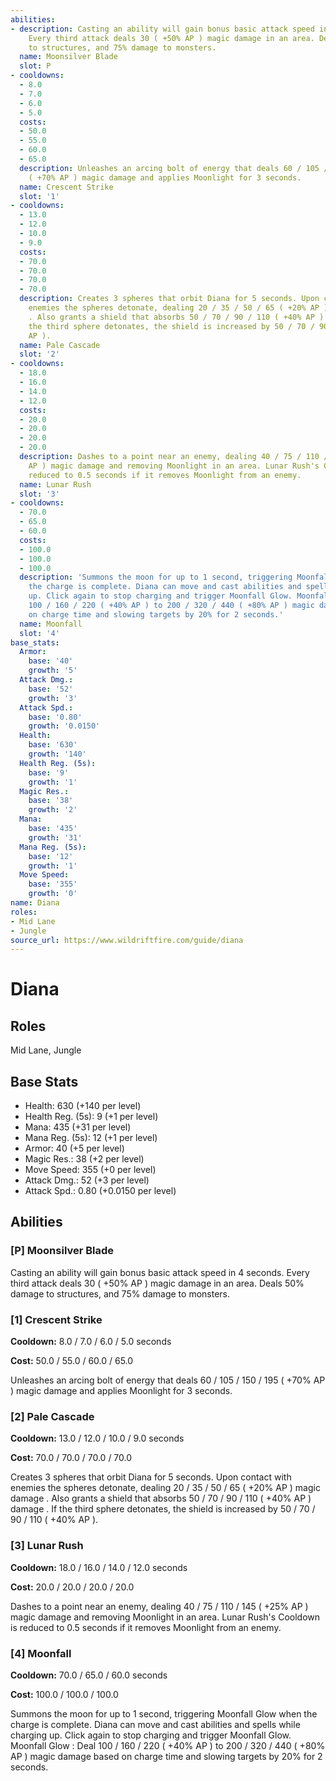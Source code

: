 ```yaml
---
abilities:
- description: Casting an ability will gain bonus basic attack speed in 4 seconds.
    Every third attack deals 30 ( +50% AP ) magic damage in an area. Deals 50% damage
    to structures, and 75% damage to monsters.
  name: Moonsilver Blade
  slot: P
- cooldowns:
  - 8.0
  - 7.0
  - 6.0
  - 5.0
  costs:
  - 50.0
  - 55.0
  - 60.0
  - 65.0
  description: Unleashes an arcing bolt of energy that deals 60 / 105 / 150 / 195
    ( +70% AP ) magic damage and applies Moonlight for 3 seconds.
  name: Crescent Strike
  slot: '1'
- cooldowns:
  - 13.0
  - 12.0
  - 10.0
  - 9.0
  costs:
  - 70.0
  - 70.0
  - 70.0
  - 70.0
  description: Creates 3 spheres that orbit Diana for 5 seconds. Upon contact with
    enemies the spheres detonate, dealing 20 / 35 / 50 / 65 ( +20% AP ) magic damage
    . Also grants a shield that absorbs 50 / 70 / 90 / 110 ( +40% AP ) damage . If
    the third sphere detonates, the shield is increased by 50 / 70 / 90 / 110 ( +40%
    AP ).
  name: Pale Cascade
  slot: '2'
- cooldowns:
  - 18.0
  - 16.0
  - 14.0
  - 12.0
  costs:
  - 20.0
  - 20.0
  - 20.0
  - 20.0
  description: Dashes to a point near an enemy, dealing 40 / 75 / 110 / 145 ( +25%
    AP ) magic damage and removing Moonlight in an area. Lunar Rush's Cooldown is
    reduced to 0.5 seconds if it removes Moonlight from an enemy.
  name: Lunar Rush
  slot: '3'
- cooldowns:
  - 70.0
  - 65.0
  - 60.0
  costs:
  - 100.0
  - 100.0
  - 100.0
  description: 'Summons the moon for up to 1 second, triggering Moonfall Glow when
    the charge is complete. Diana can move and cast abilities and spells while charging
    up. Click again to stop charging and trigger Moonfall Glow. Moonfall Glow : Deal
    100 / 160 / 220 ( +40% AP ) to 200 / 320 / 440 ( +80% AP ) magic damage based
    on charge time and slowing targets by 20% for 2 seconds.'
  name: Moonfall
  slot: '4'
base_stats:
  Armor:
    base: '40'
    growth: '5'
  Attack Dmg.:
    base: '52'
    growth: '3'
  Attack Spd.:
    base: '0.80'
    growth: '0.0150'
  Health:
    base: '630'
    growth: '140'
  Health Reg. (5s):
    base: '9'
    growth: '1'
  Magic Res.:
    base: '38'
    growth: '2'
  Mana:
    base: '435'
    growth: '31'
  Mana Reg. (5s):
    base: '12'
    growth: '1'
  Move Speed:
    base: '355'
    growth: '0'
name: Diana
roles:
- Mid Lane
- Jungle
source_url: https://www.wildriftfire.com/guide/diana
---
```


# Diana

## Roles

Mid Lane, Jungle

## Base Stats

- Health: 630 (+140 per level)
- Health Reg. (5s): 9 (+1 per level)
- Mana: 435 (+31 per level)
- Mana Reg. (5s): 12 (+1 per level)
- Armor: 40 (+5 per level)
- Magic Res.: 38 (+2 per level)
- Move Speed: 355 (+0 per level)
- Attack Dmg.: 52 (+3 per level)
- Attack Spd.: 0.80 (+0.0150 per level)

## Abilities

### [P] Moonsilver Blade

Casting an ability will gain bonus basic attack speed in 4 seconds. Every third attack deals 30 ( +50% AP ) magic damage in an area. Deals 50% damage to structures, and 75% damage to monsters.

### [1] Crescent Strike

**Cooldown:** 8.0 / 7.0 / 6.0 / 5.0 seconds

**Cost:** 50.0 / 55.0 / 60.0 / 65.0

Unleashes an arcing bolt of energy that deals 60 / 105 / 150 / 195 ( +70% AP ) magic damage and applies Moonlight for 3 seconds.

### [2] Pale Cascade

**Cooldown:** 13.0 / 12.0 / 10.0 / 9.0 seconds

**Cost:** 70.0 / 70.0 / 70.0 / 70.0

Creates 3 spheres that orbit Diana for 5 seconds. Upon contact with enemies the spheres detonate, dealing 20 / 35 / 50 / 65 ( +20% AP ) magic damage . Also grants a shield that absorbs 50 / 70 / 90 / 110 ( +40% AP ) damage . If the third sphere detonates, the shield is increased by 50 / 70 / 90 / 110 ( +40% AP ).

### [3] Lunar Rush

**Cooldown:** 18.0 / 16.0 / 14.0 / 12.0 seconds

**Cost:** 20.0 / 20.0 / 20.0 / 20.0

Dashes to a point near an enemy, dealing 40 / 75 / 110 / 145 ( +25% AP ) magic damage and removing Moonlight in an area. Lunar Rush's Cooldown is reduced to 0.5 seconds if it removes Moonlight from an enemy.

### [4] Moonfall

**Cooldown:** 70.0 / 65.0 / 60.0 seconds

**Cost:** 100.0 / 100.0 / 100.0

Summons the moon for up to 1 second, triggering Moonfall Glow when the charge is complete. Diana can move and cast abilities and spells while charging up. Click again to stop charging and trigger Moonfall Glow. Moonfall Glow : Deal 100 / 160 / 220 ( +40% AP ) to 200 / 320 / 440 ( +80% AP ) magic damage based on charge time and slowing targets by 20% for 2 seconds.

